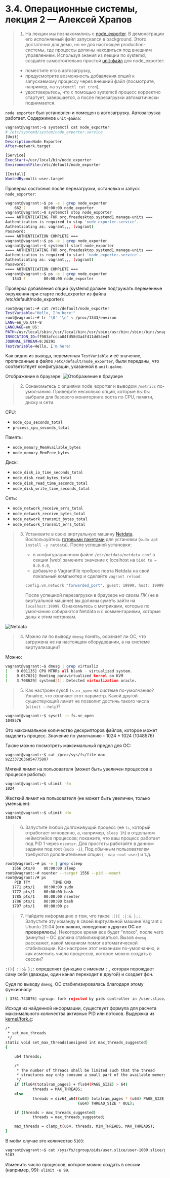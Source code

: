 # 3.4. Операционные системы, лекция 2 — Алексей Храпов

> 1. На лекции мы познакомились с [node_exporter](https://github.com/prometheus/node_exporter/releases). В демонстрации его исполняемый файл запускался в background. Этого достаточно для демо, но не для настоящей production-системы, где процессы должны находиться под внешним управлением. Используя знания из лекции по systemd, создайте самостоятельно простой [unit-файл](https://www.freedesktop.org/software/systemd/man/systemd.service.html) для node_exporter:
>   * поместите его в автозагрузку,
>   * предусмотрите возможность добавления опций к запускаемому процессу через внешний файл (посмотрите, например, на `systemctl cat cron`),
>   * удостоверьтесь, что с помощью systemctl процесс корректно стартует, завершается, а после перезагрузки автоматически поднимается.

`node exporter` был установлен и помещен в автозагрузку. Автозагрузка работает.
Содержимое `unit-файла`:
```bash
vagrant@vagrant:~$ systemctl cat node_exporter
# /etc/systemd/system/node_exporter.service
[Unit]
Description=Node Exporter
After=network.target

[Service]
ExecStart=/usr/local/bin/node_exporter
EnvironmentFile=/etc/default/node_exporter

[Install]
WantedBy=multi-user.target
```
Проверка состояния после перезагрузки, остановка и запуск `node_exporter`:
```bash
vagrant@vagrant:~$ ps -e | grep node_exporter
    662 ?        00:00:00 node_exporter
vagrant@vagrant:~$ systemctl stop node_exporter
==== AUTHENTICATING FOR org.freedesktop.systemd1.manage-units ===
Authentication is required to stop 'node_exporter.service'.
Authenticating as: vagrant,,, (vagrant)
Password:
==== AUTHENTICATION COMPLETE ===
vagrant@vagrant:~$ ps -e | grep node_exporter
vagrant@vagrant:~$ systemctl start node_exporter
==== AUTHENTICATING FOR org.freedesktop.systemd1.manage-units ===
Authentication is required to start 'node_exporter.service'.
Authenticating as: vagrant,,, (vagrant)
Password:
==== AUTHENTICATION COMPLETE ===
vagrant@vagrant:~$ ps -e | grep node_exporter
   1343 ?        00:00:00 node_exporter
```
Проверка добавления опций (systemd должен подгружать переменные окружения при старте node_exporter из файла /etc/default/node_exporter):
```bash
root@vagrant:~# cat /etc/default/node_exporter
TestVariable="Hello, I'm here!"
root@vagrant:~# tr '\0' '\n' < /proc/1343/environ
LANG=en_US.UTF-8
LANGUAGE=en_US:
PATH=/usr/local/sbin:/usr/local/bin:/usr/sbin:/usr/bin:/sbin:/bin:/snap/bin
INVOCATION_ID=ff983afccca04fd58d3a4f411dd54e4f
JOURNAL_STREAM=9:26291
TestVariable=Hello, I'm here!
```
Как видно из вывода, переменная `TestVariable` и её значение, прописанные в файле `/etc/default/node_exporter`, были переданы, что соответствует конфигурации, указанной в `unit-файле`.

Отображение в браузере:
![Отображение в браузере](img/node_exporter.png)

> 2. Ознакомьтесь с опциями node_exporter и выводом `/metrics` по-умолчанию. Приведите несколько опций, которые вы бы выбрали для базового мониторинга хоста по CPU, памяти, диску и сети.

CPU:
- `node_cpu_seconds_total`
- `process_cpu_seconds_total`

Память:
- `node_memory_MemAvailable_bytes`
- `node_memory_MemFree_bytes`

Диск:
- `node_disk_io_time_seconds_total`
- `node_disk_read_bytes_total`
- `node_disk_read_time_seconds_total`
- `node_disk_write_time_seconds_total`

Сеть:
- `node_network_receive_errs_total`
- `node_network_receive_bytes_total`
- `node_network_transmit_bytes_total`
- `node_network_transmit_errs_total`

> 3. Установите в свою виртуальную машину [Netdata](https://github.com/netdata/netdata). Воспользуйтесь [готовыми пакетами](https://packagecloud.io/netdata/netdata/install) для установки (`sudo apt install -y netdata`). После успешной установки:
>    * в конфигурационном файле `/etc/netdata/netdata.conf` в секции [web] замените значение с localhost на `bind to = 0.0.0.0`,
>    * добавьте в Vagrantfile проброс порта Netdata на свой локальный компьютер и сделайте `vagrant reload`:
>
>    ```bash
>    config.vm.network "forwarded_port", guest: 19999, host: 19999
>    ```
>
>    После успешной перезагрузки в браузере *на своем ПК* (не в виртуальной машине) вы должны суметь зайти на `localhost:19999`. Ознакомьтесь с метриками, которые по умолчанию собираются Netdata и с комментариями, которые даны к этим метрикам.

![Netdata](img/netdata.png)

> 4. Можно ли по выводу `dmesg` понять, осознает ли ОС, что загружена не на настоящем оборудовании, а на системе виртуализации?

Можно:
```bash
vagrant@vagrant:~$ dmesg | grep virtualiz
[    0.001135] CPU MTRRs all blank - virtualized system.
[    0.057821] Booting paravirtualized kernel on KVM
[    3.708629] systemd[1]: Detected virtualization oracle.
```

> 5. Как настроен sysctl `fs.nr_open` на системе по-умолчанию? Узнайте, что означает этот параметр. Какой другой существующий лимит не позволит достичь такого числа (`ulimit --help`)?

```bash
vagrant@vagrant:~$ sysctl -n fs.nr_open
1048576
```
Это максимальное количество дескрипторов файлов, которое может выделить процесс. Значение по умолчанию - 1024 * 1024 (1048576)

Также можно посмотреть максимальный предел для ОС:
```bash
vagrant@vagrant:~$ cat /proc/sys/fs/file-max
9223372036854775807
```
Мягкий лимит на пользователя (может быть увеличен процессов в процессе работы):
```bash
vagrant@vagrant:~$ ulimit -Sn
1024
```
Жесткий лимит на пользователя (не может быть увеличен, только уменьшен):
```bash
vagrant@vagrant:~$ ulimit -Hn
1048576
```

> 6. Запустите любой долгоживущий процесс (не `ls`, который отработает мгновенно, а, например, `sleep 1h`) в отдельном неймспейсе процессов; покажите, что ваш процесс работает под PID 1 через `nsenter`. Для простоты работайте в данном задании под root (`sudo -i`). Под обычным пользователем требуются дополнительные опции (`--map-root-user`) и т.д.

```bash
root@vagrant:~# ps -e | grep sleep
   1556 pts/0    00:00:00 sleep
root@vagrant:~# nsenter --target 1556 --pid --mount
root@vagrant:/# ps
    PID TTY          TIME CMD
   1771 pts/1    00:00:00 sudo
   1772 pts/1    00:00:00 bash
   1785 pts/1    00:00:00 nsenter
   1786 pts/1    00:00:00 bash
   1797 pts/1    00:00:00 ps
```
> 7. Найдите информацию о том, что такое `:(){ :|:& };:`. Запустите эту команду в своей виртуальной машине Vagrant с Ubuntu 20.04 (**это важно, поведение в других ОС не проверялось**). Некоторое время все будет "плохо", после чего (минуты) – ОС должна стабилизироваться. Вызов `dmesg` расскажет, какой механизм помог автоматической стабилизации. Как настроен этот механизм по-умолчанию, и как изменить число процессов, которое можно создать в сессии?

`:(){ :|:& };:` определяет функцию с именем `:` , которая порождает саму себя (дважды, один канал переходит в другой) и создает фон.

Судя по выводу `dmesg`, ОС стабилизировалась благодаря этому функионалу:
```bash
[ 3781.743876] cgroup: fork rejected by pids controller in /user.slice/user-1000.slice/session-3.scope
```
Исходя из найденной информации, существует формула для расчета максимального количества активных PID или потоков.
Выдержка из [kernel/fork.c](https://github.com/torvalds/linux/blob/7c0f6ba682b9c7632072ffbedf8d328c8f3c42ba/kernel/fork.c#L402):
```bash
/*
 * set_max_threads
 */
static void set_max_threads(unsigned int max_threads_suggested)
{

    u64 threads;

    /*
     * The number of threads shall be limited such that the thread
     * structures may only consume a small part of the available memory.
     */
    if (fls64(totalram_pages) + fls64(PAGE_SIZE) > 64)
            threads = MAX_THREADS;
    else
            threads = div64_u64((u64) totalram_pages * (u64) PAGE_SIZE,
                                (u64) THREAD_SIZE * 8UL);

    if (threads > max_threads_suggested)
            threads = max_threads_suggested;

    max_threads = clamp_t(u64, threads, MIN_THREADS, MAX_THREADS);
}
```
В моём случае это количество `5103`:
```bash
vagrant@vagrant:~$ cat /sys/fs/cgroup/pids/user.slice/user-1000.slice/pids.max
5103
```
Изменить число процессов, которое можно создать в сессии (например, 99): `ulimit -u 99`.